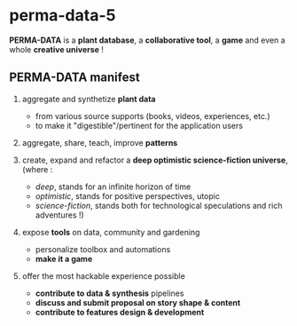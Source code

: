 # perma-data-5
**PERMA-DATA** is a **plant database**, a **collaborative tool**, a **game** and even a whole **creative universe** !

## **PERMA-DATA** manifest
1. aggregate and synthetize **plant data**

   * from various source supports (books, videos, experiences, etc.)
   * to make it "digestible"/pertinent for the application users
2. aggregate, share, teach, improve **patterns**
3. create, expand and refactor a **deep optimistic science-fiction universe**, (where :

   * *deep*, stands for an infinite horizon of time
   * *optimistic*, stands for positive perspectives, utopic
   * *science-fiction*, stands both for technological speculations and rich adventures !)
4. expose **tools** on data, community and gardening

   * personalize toolbox and automations
   * **make it a game**
5. offer the most hackable experience possible

   * **contribute to data & synthesis** pipelines
   * **discuss and submit proposal on story shape & content**
   * **contribute to features design & development**